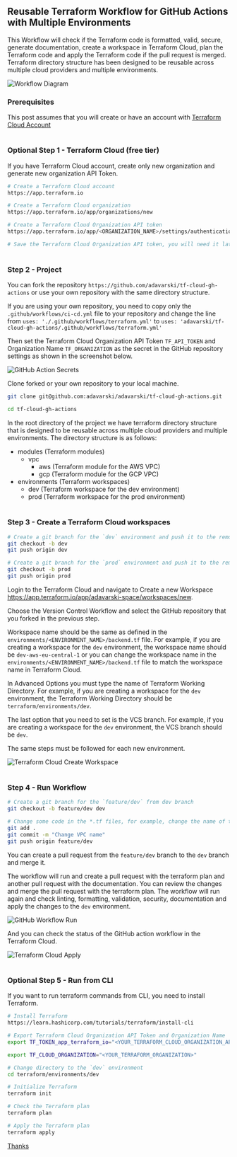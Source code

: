 ## Reusable Terraform Workflow for GitHub Actions with Multiple Environments

This Workflow will check if the Terraform code is formatted, valid, secure, generate documentation, create a workspace in Terraform Cloud, plan the Terraform code and apply the Terraform code if the pull request is merged. Terraform directory structure has been designed to be reusable across multiple cloud providers and multiple environments.

![Workflow Diagram](docs/images/workflow-diagram.png)


### Prerequisites

This post assumes that you will create or have an account with [Terraform Cloud Account](https://app.terraform.io)

#
### Optional Step 1 - Terraform Cloud (free tier)

If you have Terraform Cloud account, create only new organization and generate new organization API Token.

```bash
# Create a Terraform Cloud account
https://app.terraform.io

# Create a Terraform Cloud organization
https://app.terraform.io/app/organizations/new

# Create a Terraform Cloud Organization API token
https://app.terraform.io/app/<ORGANIZATION_NAME>/settings/authentication-tokens

# Save the Terraform Cloud Organization API token, you will need it later in the GitHub repository secrets
```

#
### Step 2 - Project

You can fork the repository `https://github.com/adavarski/tf-cloud-gh-actions` or use your own repository with the same directory structure.

If you are using your own repository, you need to copy only the `.github/workflows/ci-cd.yml` file to your repository and change the line
from
    `uses: './.github/workflows/terraform.yml'`
to
    `uses: 'adavarski/tf-cloud-gh-actions/.github/workflows/terraform.yml'`

Then set the Terraform Cloud Organization API Token `TF_API_TOKEN` and Organization Name `TF_ORGANIZATION` as the secret in the GitHub repository settings as shown in the screenshot below.

![GitHub Action Secrets](docs/images/github-action-secrets.png)

Clone forked or your own repository to your local machine.

```bash
git clone git@github.com:adavarski/adavarski/tf-cloud-gh-actions.git

cd tf-cloud-gh-actions
```

In the root directory of the project we have terraform directory structure that is designed to be reusable across multiple cloud providers and multiple environments. The directory structure is as follows:
- modules (Terraform modules)
  - vpc
    - aws (Terraform module for the AWS VPC)
    - gcp (Terraform module for the GCP VPC)
- environments (Terraform workspaces)
  - dev (Terraform workspace for the dev environment)
  - prod (Terraform workspace for the prod environment)

#
### Step 3 - Create a Terraform Cloud workspaces
```bash
# Create a git branch for the `dev` environment and push it to the remote repository
git checkout -b dev
git push origin dev

# Create a git branch for the `prod` environment and push it to the remote repository
git checkout -b prod
git push origin prod
```

Login to the Terraform Cloud and navigate to Create a new Workspace https://app.terraform.io/app/adavarski-space/workspaces/new.

Choose the Version Control Workflow and select the GitHub repository that you forked in the previous step.

Workspace name should be the same as defined in the `environments/<ENVIRONMENT_NAME>/backend.tf` file. For example, if you are creating a workspace for the `dev` environment, the workspace name should be `dev-aws-eu-central-1` or you can change the workspace name in the `environments/<ENVIRONMENT_NAME>/backend.tf` file to match the workspace name in Terraform Cloud.

In Advanced Options you must type the name of Terraform Working Directory. For example, if you are creating a workspace for the `dev` environment, the Terraform Working Directory should be `terraform/environments/dev`.

The last option that you need to set is the VCS branch. For example, if you are creating a workspace for the `dev` environment, the VCS branch should be `dev`.

The same steps must be followed for each new environment.

![Terraform Cloud Create Workspace](docs/images/terraform-cloud-create-workspace.png)

#
### Step 4 - Run Workflow
```bash
# Create a git branch for the `feature/dev` from dev branch
git checkout -b feature/dev dev

# Change some code in the *.tf files, for example, change the name of the VPC from `Main` to `Primary` in the `terraform/modules/vpc/aws/main.tf`, commit the changes and push it to the remote repository
git add .
git commit -m "Change VPC name"
git push origin feature/dev
```

You can create a pull request from the `feature/dev` branch to the `dev` branch and merge it.

The workflow will run and create a pull request with the terraform plan and another pull request with the documentation. You can review the changes and merge the pull request with the terraform plan. The workflow will run again and check linting, formatting, validation, security, documentation and apply the changes to the `dev` environment.

![GitHub Workflow Run](docs/images/github-workflow-run.png)

And you can check the status of the GitHub action workflow in the Terraform Cloud.

![Terraform Cloud Apply](docs/images/terraform-apply.png)

#
### Optional Step 5 - Run from CLI

If you want to run terraform commands from CLI, you need to install Terraform.

```bash
# Install Terraform
https://learn.hashicorp.com/tutorials/terraform/install-cli

# Export Terraform Cloud Organization API Token and Organization Name
export TF_TOKEN_app_terraform_io="<YOUR_TERRAFORM_CLOUD_ORGANIZATION_API_TOKEN>"

export TF_CLOUD_ORGANIZATION="<YOUR_TERRAFORM_ORGANIZATION>"

# Change directory to the `dev` environment
cd terraform/environments/dev

# Initialize Terraform
terraform init

# Check the Terraform plan
terraform plan

# Apply the Terraform plan
terraform apply
```
[Thanks](https://github.com/garis-space/iac-tf)
